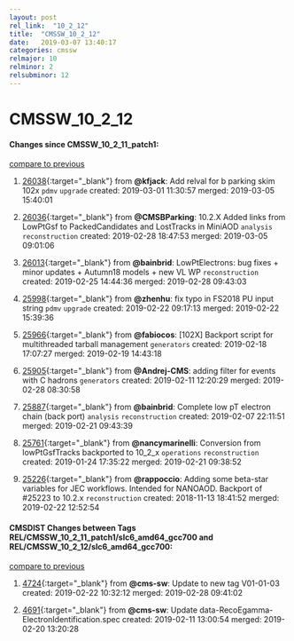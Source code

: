 ```yaml
---
layout: post
rel_link:  "10_2_12"
title:  "CMSSW_10_2_12"
date:   2019-03-07 13:40:17
categories: cmssw
relmajor: 10
relminor: 2
relsubminor: 12
---
```


# CMSSW_10_2_12
#### Changes since CMSSW_10_2_11_patch1:
[compare to previous](https://github.com/cms-sw/cmssw/compare/CMSSW_10_2_11_patch1...CMSSW_10_2_12)



1. [26038](http://github.com/cms-sw/cmssw/pull/26038){:target="_blank"}  from **@kfjack**: Add relval for b parking skim 102x `pdmv`  `upgrade`  created: 2019-03-01 11:30:57 merged: 2019-03-05 15:40:01



2. [26036](http://github.com/cms-sw/cmssw/pull/26036){:target="_blank"}  from **@CMSBParking**: 10.2.X Added links from LowPtGsf to PackedCandidates and LostTracks in MiniAOD `analysis`  `reconstruction`  created: 2019-02-28 18:47:53 merged: 2019-03-05 09:01:06



3. [26013](http://github.com/cms-sw/cmssw/pull/26013){:target="_blank"}  from **@bainbrid**: LowPtElectrons: bug fixes + minor updates + Autumn18 models + new VL WP `reconstruction`  created: 2019-02-25 14:44:36 merged: 2019-02-28 09:43:03



4. [25998](http://github.com/cms-sw/cmssw/pull/25998){:target="_blank"}  from **@zhenhu**: fix typo in FS2018 PU input string `pdmv`  `upgrade`  created: 2019-02-22 09:17:13 merged: 2019-02-22 15:39:36



5. [25966](http://github.com/cms-sw/cmssw/pull/25966){:target="_blank"}  from **@fabiocos**: [102X] Backport script for multithreaded tarball management `generators`  created: 2019-02-18 17:07:27 merged: 2019-02-19 14:43:18



6. [25905](http://github.com/cms-sw/cmssw/pull/25905){:target="_blank"}  from **@Andrej-CMS**: adding filter for events with C hadrons `generators`  created: 2019-02-11 12:20:29 merged: 2019-02-28 08:30:58



7. [25887](http://github.com/cms-sw/cmssw/pull/25887){:target="_blank"}  from **@bainbrid**: Complete low pT electron chain (back port) `analysis`  `reconstruction`  created: 2019-02-07 22:11:51 merged: 2019-02-21 09:43:39



8. [25761](http://github.com/cms-sw/cmssw/pull/25761){:target="_blank"}  from **@nancymarinelli**: Conversion from lowPtGsfTracks backported to 10_2_x `operations`  `reconstruction`  created: 2019-01-24 17:35:22 merged: 2019-02-21 09:38:52



9. [25226](http://github.com/cms-sw/cmssw/pull/25226){:target="_blank"}  from **@rappoccio**: Adding some beta-star variables for JEC workflows. Intended for NANOAOD. Backport of #25223 to 10.2.x `reconstruction`  created: 2018-11-13 18:41:52 merged: 2019-02-22 12:52:54



#### CMSDIST Changes between Tags REL/CMSSW_10_2_11_patch1/slc6_amd64_gcc700 and REL/CMSSW_10_2_12/slc6_amd64_gcc700:
[compare to previous](https://github.com/cms-sw/cmsdist/compare/REL/CMSSW_10_2_11_patch1/slc6_amd64_gcc700...REL/CMSSW_10_2_12/slc6_amd64_gcc700)



1. [4724](http://github.com/cms-sw/cmsdist/pull/4724){:target="_blank"}  from **@cms-sw**: Update to new tag V01-01-03 created: 2019-02-22 10:32:12 merged: 2019-02-28 09:41:02

2. [4691](http://github.com/cms-sw/cmsdist/pull/4691){:target="_blank"}  from **@cms-sw**: Update data-RecoEgamma-ElectronIdentification.spec created: 2019-02-11 13:00:54 merged: 2019-02-20 13:20:28
